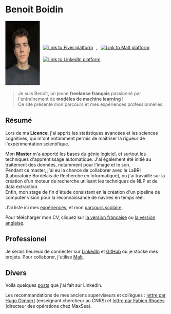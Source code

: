 # Benoit Boidin

<div style="display:flex; justify-content:start; align-items:center;">
    <a href="">
        <img src="img/C797B9BB-F9CC-4DCD-82FC-3236A33D6FD1_1_105_c.jpeg" style="height:200px"/>
    </a>
    <div>
        <a href="https://www.fiverr.com/benoitboidin">
            <img src="https://is1-ssl.mzstatic.com/image/thumb/Purple211/v4/3d/10/62/3d10622f-253d-0ccf-26ec-86a49ce56203/AppIcon-0-0-1x_U007emarketing-0-0-0-7-0-0-85-220.png/1200x630wa.png" 
            style="height:50px; margin:10px;"
            alt="Link to Fiver platform" />
        </a>
        <a href="https://www.malt.fr/profile/benoitboidin">
            <img src="https://is1-ssl.mzstatic.com/image/thumb/Purple211/v4/e7/57/44/e757440c-56dc-7a83-d983-5ca1b432b390/AppIcon-0-0-1x_U007emarketing-0-5-0-85-220.png/1200x630wa.png" 
            style="height:50px; margin:10px;"
            alt="Link to Malt platform" />
        </a>
        <a href="https://fr.linkedin.com/in/benoît-boidin-276124a3">
            <img src="https://is1-ssl.mzstatic.com/image/thumb/Purple211/v4/ba/f3/2e/baf32ef3-571e-a8c8-d7c1-f12ca29dd2de/AppIcon-0-1x_U007emarketing-0-7-0-85-220-0.png/1200x630wa.png"  
            style="height:50px; margin:10px;"
            alt="Link to LinkedIn platform" />
        </a>
    </div>
</div>

> Je suis Benoît, un jeune **freelance français** passionné par l'entraînement de **modèles de machine learning** !  
> Ce site présente mon parcours et mes expériences professionnelles.

## Résumé

Lors de ma **Licence**, j'ai appris les statistiques avancées et les sciences cognitives, qui m'ont notamment permis de maîtriser la rigueur de l'expérimentation scientifique.

Mon **Master** m'a apporté les bases du génie logiciel, et surtout les techniques d'apprentissage automatique. J'ai également été initié au traitement des données, notamment pour l'image et le son.  
Pendant ce master, j'ai eu la chance de collaborer avec le LaBRI (Laboratoire Bordelais de Recherche en Informatique), ou j'ai travaillé sur la création d'un moteur de recherche utilisant les techniques de NLP et de data extraction.  
Enfin, mon stage de fin d'étude consistant en la création d'un pipeline de computer vision pour la reconnaissance de navires en temps réél.

J'ai listé ici mes [expériences](/experiences), et mon [parcours scolaire](/education).

Pour télécharger mon CV, cliquez sur [la version française](/documents/cv_fr.pdf) ou [la version anglaise](/documents/cv_en.pdf).

## Professionel

Je serais heureux de connecter sur [LinkedIn](https://fr.linkedin.com/in/benoît-boidin-276124a3) et [GitHub](https://github.com/benoitboidin) où je stocke mes projets. Pour collaborer, j'utilise [Malt](<https://www.malt.fr/profile/benoitboidin>).  

## Divers

Voilà quelques [posts](/posts/posts) que j'ai fait sur LinkedIn.  

Les recommandations de mes anciens superviseurs et collègues : [lettre par Hugo Gimbert](/documents/recommandation_hugo.pdf) (enseignant chercheur au CNRS) et [lettre par Fabien Rhodes](/documents/recommandation_fabien.pdf) (directeur des opérations chez MaxSea).

<br>
<div class="github-card" data-github="benoitboidin" data-width="400" data-height="" data-theme="default"></div>
<script src="//cdn.jsdelivr.net/github-cards/latest/widget.js"></script>